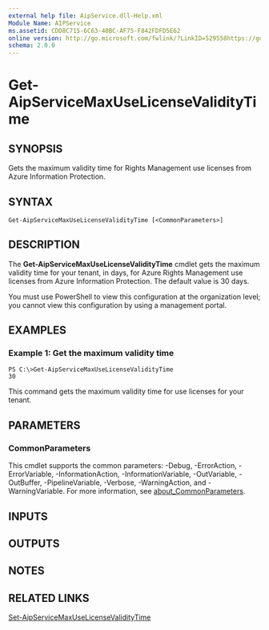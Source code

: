 ```yaml
---
external help file: AipService.dll-Help.xml
Module Name: AIPService
ms.assetid: CDD8C715-6C63-40BC-AF75-F842FDFD5E62
online version: http://go.microsoft.com/fwlink/?LinkID=529558https://go.microsoft.com/fwlink/?linkid=2045179
schema: 2.0.0
---
```


# Get-AipServiceMaxUseLicenseValidityTime

## SYNOPSIS
Gets the maximum validity time for Rights Management use licenses from Azure Information Protection.

## SYNTAX

```
Get-AipServiceMaxUseLicenseValidityTime [<CommonParameters>]
```

## DESCRIPTION
The **Get-AipServiceMaxUseLicenseValidityTime** cmdlet gets the maximum validity time for your tenant, in days, for Azure Rights Management use licenses from Azure Information Protection. The default value is 30 days.

You must use PowerShell to view this configuration at the organization level; you cannot view this configuration by using a management portal.

## EXAMPLES

### Example 1: Get the maximum validity time
```
PS C:\>Get-AipServiceMaxUseLicenseValidityTime
30
```

This command gets the maximum validity time for use licenses for your tenant.

## PARAMETERS

### CommonParameters
This cmdlet supports the common parameters: -Debug, -ErrorAction, -ErrorVariable, -InformationAction, -InformationVariable, -OutVariable, -OutBuffer, -PipelineVariable, -Verbose, -WarningAction, and -WarningVariable. For more information, see [about_CommonParameters](http://go.microsoft.com/fwlink/?LinkID=113216).

## INPUTS

## OUTPUTS

## NOTES

## RELATED LINKS

[Set-AipServiceMaxUseLicenseValidityTime](./Set-AipServiceMaxUseLicenseValidityTime.md)


